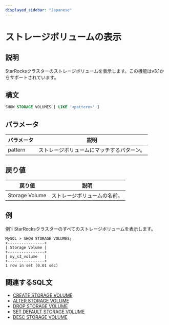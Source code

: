```yaml
---
displayed_sidebar: "Japanese"
---
```


# ストレージボリュームの表示

## 説明

StarRocksクラスターのストレージボリュームを表示します。この機能はv3.1からサポートされています。

## 構文

```SQL
SHOW STORAGE VOLUMES [ LIKE '<pattern>' ]
```

## パラメータ

| **パラメータ** | **説明**                                   |
| ------------- | ------------------------------------------ |
| pattern       | ストレージボリュームにマッチするパターン。 |

## 戻り値

| **戻り値**       | **説明**                 |
| -------------- | ----------------------- |
| Storage Volume | ストレージボリュームの名前。 |

## 例

例1: StarRocksクラスターのすべてのストレージボリュームを表示します。

```Plain
MySQL > SHOW STORAGE VOLUMES;
+----------------+
| Storage Volume |
+----------------+
| my_s3_volume   |
+----------------+
1 row in set (0.01 sec)
```

## 関連するSQL文

- [CREATE STORAGE VOLUME](./CREATE_STORAGE_VOLUME.md)
- [ALTER STORAGE VOLUME](./ALTER_STORAGE_VOLUME.md)
- [DROP STORAGE VOLUME](./DROP_STORAGE_VOLUME.md)
- [SET DEFAULT STORAGE VOLUME](./SET_DEFAULT_STORAGE_VOLUME.md)
- [DESC STORAGE VOLUME](./DESC_STORAGE_VOLUME.md)
